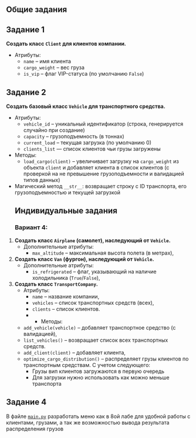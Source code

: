 ## Общие задания
## Задание 1

**Создать класс `Client` для клиентов компании.**

- Атрибуты:
    - `name` – имя клиента
    - `cargo_weight` – вес груза
    - `is_vip` – флаг VIP-статуса (по умолчанию `False`)

## Задание 2

**Создать базовый класс `Vehicle` для транспортного средства.**

- Атрибуты:
    - `vehicle_id` – уникальный идентификатор (строка, генерируется случайно при создание)
    - `capacity` – грузоподъемность (в тоннах)
    - `current_load` – текущая загрузка (по умолчанию 0)
    - `clients_list` — список клиентов чьи грузы загружены
-  Методы:
    - `load_cargo(client)` – увеличивает загрузку на `cargo_weight` из объекта `client` и добавляет клиента в список клиентов (с проверкой на не превышение грузоподъемности и валидацией типов данных)
- Магический метод `__str__`: возвращает строку с ID транспорта, его грузоподъемностью и текущей загрузкой
  ## Индивидуальные задания
  ### **Вариант 4**:

1. **Создать класс `Airplane` (самолет), наследующий от `Vehicle`.**
    - Дополнительные атрибуты:
        - `max_altitude` – максимальная высота полета (в метрах),
2. **Создать класс `Van` (фургон), наследующий от `Vehicle`.**
    - Дополнительные атрибуты:
        - `is_refrigerated` – флаг, указывающий на наличие холодильника (`True`/`False`),
3. **Создать класс `TransportCompany`.**
    - Атрибуты:
        - `name` – название компании,
        - `vehicles` – список транспортных средств (всех),
        - `clients` – список клиентов.
        - - Методы:
    - `add_vehicle(vehicle)` – добавляет транспортное средство (с валидацией),
    - `list_vehicles()` – возвращает список всех транспортных средств.
    - `add_client(client)` – добавляет клиента,
    - `optimize_cargo_distribution()` – распределяет грузы клиентов по транспортным средствам. С учетом следующего:
        - Грузы вип клиентов загружаются в первую очередь
        - Для загрузки нужно использовать как можно меньше транспорта
  ## Задание 4
В файле [`main.py`](http://main.py) разработать меню как в 8ой лабе для удобной работы с клиентами, грузами, а так же возможностью вывода результата распределения грузов
